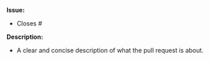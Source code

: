 <!--
name: Pull request
about: Create a pull request
title: ''
labels: pull request
assignees: ''
-->

**Issue:**
- Closes #<issue number>


**Description:**
- A clear and concise description of what the pull request is about.